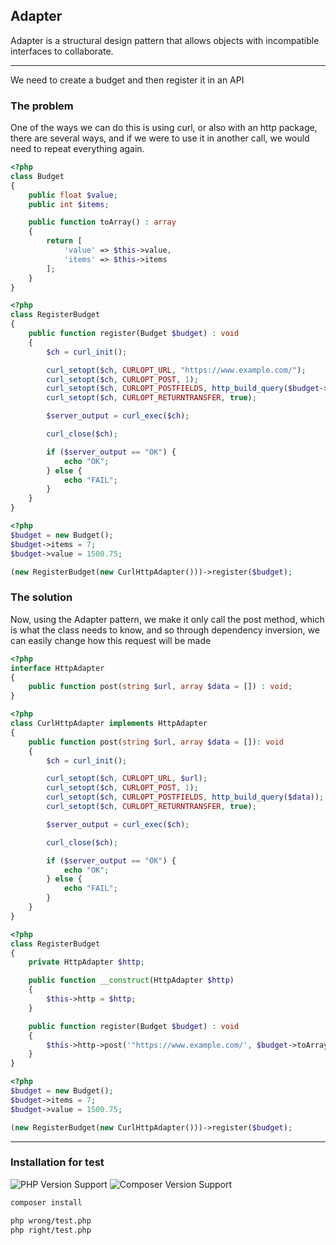## Adapter

Adapter is a structural design pattern that allows objects with incompatible interfaces to collaborate.

-----

We need to create a budget and then register it in an API

### The problem

One of the ways we can do this is using curl, or also with an http package, there are several ways, and if we were to use it in another call, we would need to repeat everything again.

```php
<?php
class Budget
{
    public float $value;
    public int $items;

    public function toArray() : array
    {
        return [
            'value' => $this->value,
            'items' => $this->items
        ];
    }
}
```
```php
<?php
class RegisterBudget
{
    public function register(Budget $budget) : void
    {
        $ch = curl_init();

        curl_setopt($ch, CURLOPT_URL, "https://www.example.com/");
        curl_setopt($ch, CURLOPT_POST, 1);
        curl_setopt($ch, CURLOPT_POSTFIELDS, http_build_query($budget->toArray()));
        curl_setopt($ch, CURLOPT_RETURNTRANSFER, true);

        $server_output = curl_exec($ch);

        curl_close($ch);

        if ($server_output == "OK") {
            echo "OK";
        } else {
            echo "FAIL";
        }
    }
}
```
```php
<?php
$budget = new Budget();
$budget->items = 7;
$budget->value = 1500.75;

(new RegisterBudget(new CurlHttpAdapter()))->register($budget);
```


### The solution

Now, using the Adapter pattern, we make it only call the post method, which is what the class needs to know, and so through dependency inversion, we can easily change how this request will be made

```php
<?php
interface HttpAdapter
{
    public function post(string $url, array $data = []) : void;
}
```
```php
<?php
class CurlHttpAdapter implements HttpAdapter
{
    public function post(string $url, array $data = []): void
    {
        $ch = curl_init();

        curl_setopt($ch, CURLOPT_URL, $url);
        curl_setopt($ch, CURLOPT_POST, 1);
        curl_setopt($ch, CURLOPT_POSTFIELDS, http_build_query($data));
        curl_setopt($ch, CURLOPT_RETURNTRANSFER, true);

        $server_output = curl_exec($ch);

        curl_close($ch);

        if ($server_output == "OK") {
            echo "OK";
        } else {
            echo "FAIL";
        }
    }
}
```
```php
<?php
class RegisterBudget
{
    private HttpAdapter $http;

    public function __construct(HttpAdapter $http)
    {
        $this->http = $http;
    }

    public function register(Budget $budget) : void
    {
        $this->http->post('"https://www.example.com/', $budget->toArray());
    }
}
```
```php
<?php
$budget = new Budget();
$budget->items = 7;
$budget->value = 1500.75;

(new RegisterBudget(new CurlHttpAdapter()))->register($budget);
```
-----

### Installation for test

![PHP Version Support](https://img.shields.io/badge/php-7.4%2B-brightgreen.svg?style=flat-square) ![Composer Version Support](https://img.shields.io/badge/composer-2.2.9%2B-brightgreen.svg?style=flat-square)

```bash
composer install
```

```bash
php wrong/test.php
php right/test.php
```